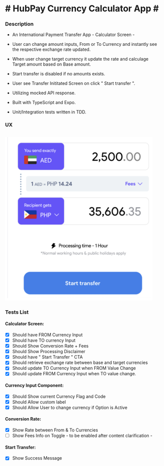 # # HubPay Currency Calculator App # #
### Description
- An International Payment Transfer App - Calculator Screen -
- User can change amount inputs, From or To Currency and instantly see the respective exchange rate updated.
- When user change target currency it update the rate and calculage Target amount based on Base amount.
- Start transfer is disabled if no amounts exists.
- User see Transfer Inititated Screen on click " Start transfer ".

- Utilizing mocked API response.
- Built with TypeScript and Expo.
- Unit/Integration tests written in TDD.

### UX
![App Design](assets/app-screenshot.png)
---
### Tests List
#### Calculator Screen:
- [x] Should have FROM Currency Input
- [x] Should have TO currency Input
- [x] Should Show Conversion Rate + Fees
- [x] Should Show Processing Disclaimer
- [x] Should have " Start Transfer " CTA
- [x] Should retrieve exchange rate between base and target currencies
- [x] Should update TO Currency Input when FROM Value Change
- [x] Should update FROM Currency Input when TO value change.

#### Currency Input Component:
- [x] Should Show current Currency Flag and Code
- [x] Should Allow custom label
- [x] Should Allow User to change currency if Option is Active

#### Conversion Rate:
- [x] Show Rate between From & To Currencies
- [ ] Show Fees Info on Toggle - to be enabled after content clarification -

#### Start Transfer:
- [x] Show Success Message
